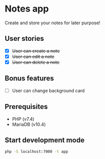 # Notes app

Create and store your notes for later purpose!

## User stories

- [x] ~~User can create a note~~
- [x] ~~User can edit a note~~
- [x] ~~User can delete a note~~

## Bonus features

- [ ] User can change background card

## Prerequisites

- PHP (v7.4)
- MariaDB (v10.4)

## Start development mode

``` bash
php -S localhost:7000 -t app
```
